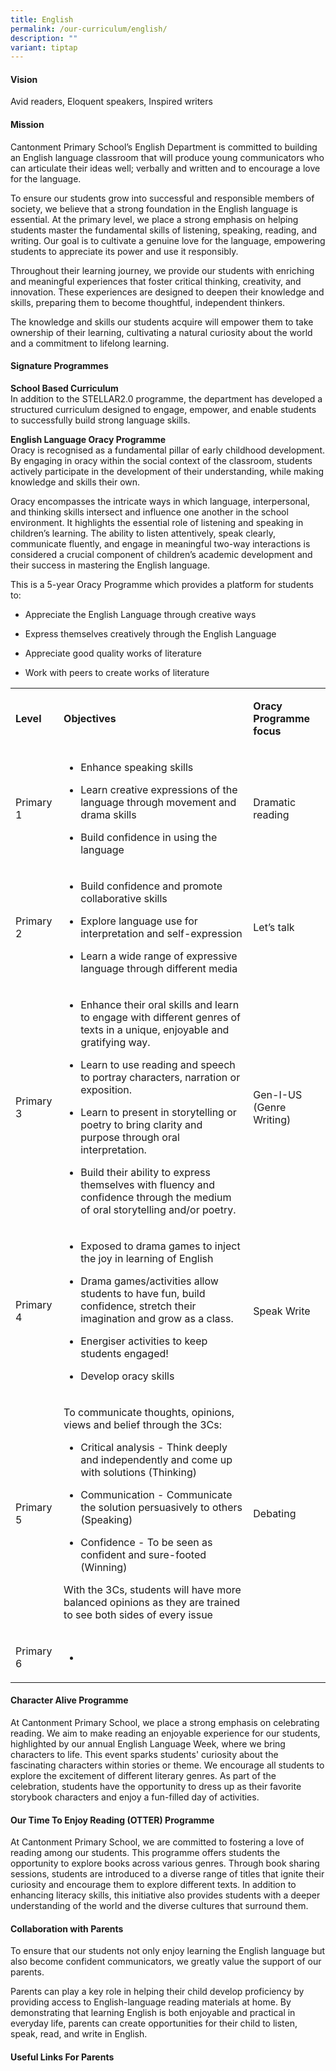 ```yaml
---
title: English
permalink: /our-curriculum/english/
description: ""
variant: tiptap
---
```

<h4>Vision</h4>
<p>Avid readers, Eloquent speakers, Inspired writers&nbsp;</p>
<h4>Mission</h4>
<p>Cantonment Primary School’s English Department is committed to building
an English language classroom that will produce young communicators who
can articulate their ideas well; verbally and written and to encourage
a love for the language.</p>
<p>To ensure our students grow into successful and responsible members of
society, we believe that a strong foundation in the English language is
essential. At the primary level, we place a strong emphasis on helping
students master the fundamental skills of listening, speaking, reading,
and writing. Our goal is to cultivate a genuine love for the language,
empowering students to appreciate its power and use it responsibly.</p>
<p>Throughout their learning journey, we provide our students with enriching
and meaningful experiences that foster critical thinking, creativity, and
innovation. These experiences are designed to deepen their knowledge and
skills, preparing them to become thoughtful, independent thinkers.</p>
<p>The knowledge and skills our students acquire will empower them to take
ownership of their learning, cultivating a natural curiosity about the
world and a commitment to lifelong learning.</p>
<h4>Signature Programmes</h4>
<p><strong>School Based Curriculum</strong>
<br>In addition to the STELLAR2.0 programme, the department has developed
a structured curriculum designed to engage, empower, and enable students
to successfully build strong language skills.
<br>
</p>
<p><strong>English Language Oracy Programme</strong>
<br>Oracy is recognised as a fundamental pillar of early childhood development.
By engaging in oracy within the social context of the classroom, students
actively participate in the development of their understanding, while making
knowledge and skills their own.</p>
<p>Oracy encompasses the intricate ways in which language, interpersonal,
and thinking skills intersect and influence one another in the school environment.
It highlights the essential role of listening and speaking in children’s
learning. The ability to listen attentively, speak clearly, communicate
fluently, and engage in meaningful two-way interactions is considered a
crucial component of children’s academic development and their success
in mastering the English language.</p>
<p>This is a&nbsp;5-year Oracy Programme which provides a&nbsp;platform for&nbsp;students
to:</p>
<ul data-tight="true" class="tight">
<li>
<p>Appreciate the English Language through creative ways&nbsp;</p>
</li>
<li>
<p>Express themselves creatively through the English Language&nbsp;</p>
</li>
<li>
<p>Appreciate&nbsp;good quality works of literature</p>
</li>
<li>
<p>Work&nbsp;with&nbsp;peers to create works of literature</p>
</li>
</ul>
<table style="minWidth: 75px">
<colgroup>
<col>
<col>
<col>
</colgroup>
<tbody>
<tr>
<td rowspan="1" colspan="1">
<p><strong>Level</strong>
</p>
</td>
<td rowspan="1" colspan="1">
<p><strong>Objectives</strong>
</p>
</td>
<td rowspan="1" colspan="1">
<p><strong>Oracy Programme focus</strong>
</p>
</td>
</tr>
<tr>
<td rowspan="1" colspan="1">
<p>Primary 1</p>
</td>
<td rowspan="1" colspan="1">
<ul data-tight="true" class="tight">
<li>
<p>Enhance speaking skills</p>
</li>
<li>
<p>Learn creative expressions of the language through movement and drama
skills</p>
</li>
<li>
<p>Build confidence in using the language</p>
</li>
</ul>
</td>
<td rowspan="1" colspan="1">
<p>Dramatic reading</p>
</td>
</tr>
<tr>
<td rowspan="1" colspan="1">
<p>Primary 2</p>
</td>
<td rowspan="1" colspan="1">
<ul data-tight="true" class="tight">
<li>
<p>Build confidence and promote collaborative skills</p>
</li>
<li>
<p>Explore language use for interpretation and self-expression</p>
</li>
<li>
<p>Learn a wide range of expressive language through different media</p>
</li>
</ul>
</td>
<td rowspan="1" colspan="1">
<p>Let’s talk</p>
</td>
</tr>
<tr>
<td rowspan="1" colspan="1">
<p>Primary 3</p>
</td>
<td rowspan="1" colspan="1">
<ul data-tight="true" class="tight">
<li>
<p>Enhance their oral skills and learn to engage with different genres of
texts in a unique, enjoyable and gratifying way.</p>
</li>
<li>
<p>Learn to use reading and speech to portray characters, narration or exposition.</p>
</li>
<li>
<p>Learn to present in storytelling or poetry to bring clarity and purpose
through oral interpretation.</p>
</li>
<li>
<p>Build their ability to express themselves with fluency and confidence
through the medium of oral storytelling and/or poetry.</p>
</li>
</ul>
</td>
<td rowspan="1" colspan="1">
<p>Gen-I-US
<br>(Genre Writing)</p>
</td>
</tr>
<tr>
<td rowspan="1" colspan="1">
<p>Primary 4</p>
</td>
<td rowspan="1" colspan="1">
<ul data-tight="true" class="tight">
<li>
<p>Exposed to drama games to inject the joy in learning of English</p>
</li>
<li>
<p>Drama games/activities allow students to have fun, build confidence, stretch
their imagination and grow as a class.</p>
</li>
<li>
<p>Energiser activities to keep students engaged!</p>
</li>
<li>
<p>Develop oracy skills</p>
</li>
</ul>
</td>
<td rowspan="1" colspan="1">
<p>Speak Write</p>
</td>
</tr>
<tr>
<td rowspan="1" colspan="1">
<p>Primary 5</p>
</td>
<td rowspan="1" colspan="1">
<p>To communicate thoughts, opinions, views and belief through the 3Cs:</p>
<p></p>
<ul data-tight="true" class="tight">
<li>
<p>Critical analysis - Think deeply and independently and come up with solutions
(Thinking)</p>
</li>
<li>
<p>Communication - Communicate the solution persuasively to others (Speaking)</p>
</li>
<li>
<p>Confidence - To be seen as confident and sure-footed (Winning)</p>
<p></p>
</li>
</ul>
<p>With the 3Cs, students will have more balanced opinions as they are trained
to see both sides of every issue</p>
</td>
<td rowspan="1" colspan="1">
<p>Debating</p>
</td>
</tr>
<tr>
<td rowspan="1" colspan="1">
<p>Primary 6</p>
</td>
<td rowspan="1" colspan="1">
<ul data-tight="true" class="tight">
<li>
<p></p>
</li>
</ul>
</td>
<td rowspan="1" colspan="1">
<p></p>
</td>
</tr>
</tbody>
</table>
<h4><strong>Character Alive Programme</strong></h4>
<p>At Cantonment Primary School, we place a strong emphasis on celebrating
reading. We aim to make reading an enjoyable experience for our students,
highlighted by our annual English Language Week, where we bring characters
to life. This event sparks students' curiosity about the fascinating characters
within stories or theme. We encourage all students to explore the excitement
of different literary genres. As part of the celebration, students have
the opportunity to dress up as their favorite storybook characters and
enjoy a fun-filled day of activities.</p>
<h4><strong>Our Time To Enjoy Reading (OTTER) Programme</strong></h4>
<p>At Cantonment Primary School, we are committed to fostering a love of
reading among our students. This programme offers students the opportunity
to explore books across various genres. Through book sharing sessions,
students are introduced to a diverse range of titles that ignite their
curiosity and encourage them to explore different texts. In addition to
enhancing literacy skills, this initiative also provides students with
a deeper understanding of the world and the diverse cultures that surround
them.</p>
<h4><strong>Collaboration with Parents</strong></h4>
<p>To ensure that our students not only enjoy learning the English language
but also become confident communicators, we greatly value the support of
our parents.</p>
<p>Parents can play a key role in helping their child develop proficiency
by providing access to English-language reading materials at home. By demonstrating
that learning English is both enjoyable and practical in everyday life,
parents can create opportunities for their child to listen, speak, read,
and write in English.</p>
<h4><strong>Useful Links For Parents</strong></h4>
<p></p>
<p></p>